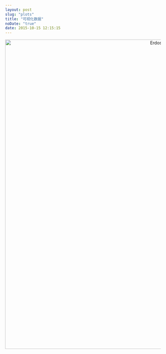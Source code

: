 ```yaml
---
layout: post
slug: "plots"
title: "可视化数据"
noDate: "true"
date: 2015-10-15 12:15:15
---
```


<div>
    <a href="https://plot.ly/~Quanzhou/176/" target="_blank" title="Erdos_renyi" style="display: block; text-align: center;"><img src="https://plot.ly/~Quanzhou/176.png" alt="Erdos_renyi" style="max-width: 100%;width: 1000px;"  width="1000" onerror="this.onerror=null;this.src='https://plot.ly/404.png';" /></a>
    <script data-plotly="Quanzhou:176"  src="https://plot.ly/embed.js" async></script>
</div>
